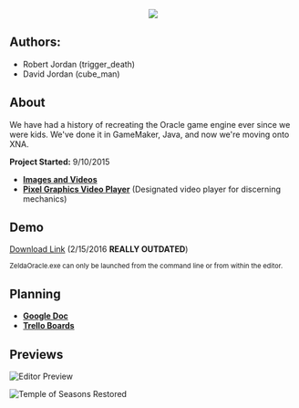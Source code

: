 <p align="center"><img src="https://raw.githubusercontent.com/trigger-death/ZeldaOracle/wpf-develop/WebResources/Oracle%20Engine%20Title.png"/></p>

## Authors:
* Robert Jordan (trigger_death)
* David Jordan (cube_man)

## About

We have had a history of recreating the Oracle game engine ever since we were kids. We've done it in GameMaker, Java, and now we're moving onto XNA.

**Project Started:** 9/10/2015

* **[Images and Videos](https://github.com/trigger-death/ZeldaOracle/wiki/Media)**
* **[Pixel Graphics Video Player](https://github.com/trigger-death/PGVideoPlayer)** (Designated video player for discerning mechanics)

## Demo

[Download Link](http://www.mediafire.com/download/ke7ny7zuh487xir/Zelda+Oracle+Engine+Demo+3.zip) (2/15/2016 **REALLY OUTDATED**)

<sup>ZeldaOracle.exe can only be launched from the command line or from within the editor.</sup>

## Planning

* **[Google Doc](https://docs.google.com/document/d/1ttofVFRGUmLg7y79PeAXAQOPG_dDkfcC45kMf8m9Qls/edit)**
* **[Trello Boards](https://trello.com/zeldaoracleengine)**

## Previews

![Editor Preview](https://i.imgur.com/1PO7zBv.png)

![Temple of Seasons Restored](https://i.imgur.com/heQ9a1p.png)
